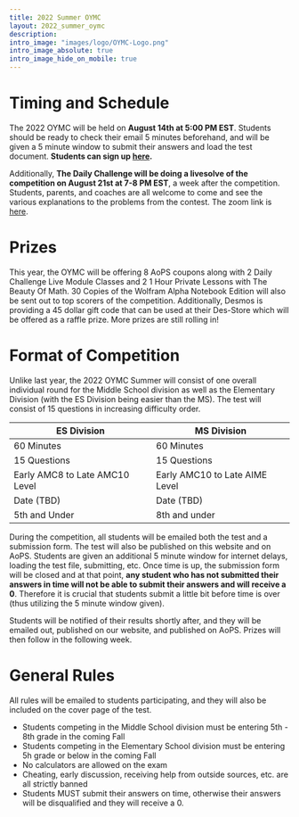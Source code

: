 ```yaml
---
title: 2022 Summer OYMC
layout: 2022_summer_oymc
description: 
intro_image: "images/logo/OYMC-Logo.png"
intro_image_absolute: true
intro_image_hide_on_mobile: true
---
```


# Timing and Schedule

The 2022 OYMC will be held on **August 14th at 5:00 PM EST**. Students should be ready to check their email 5 minutes beforehand, and will be given a 5 minute window to submit their answers and load the test document. **Students can sign up [here](https://forms.gle/cDFyqnZ4pnLP1Vtt9).**

Additionally, **The Daily Challenge will be doing a livesolve of the competition on August 21st at 7-8 PM EST**, a week after the competition. Students, parents, and coaches are all welcome to come and see the various explanations to the problems from the contest. The zoom link is [here](https://us06web.zoom.us/meeting/register/tZ0lcu-qpjwvE9CsLkIfMc5liKiin_kV1lrG). 

# Prizes

This year, the OYMC will be offering 8 AoPS coupons along with 2 Daily Challenge Live Module Classes and 2 1 Hour Private Lessons with The Beauty Of Math. 30 Copies of the Wolfram Alpha Notebook Edition will also be sent out to top scorers of the competition. Additionally, Desmos is providing a 45 dollar gift code that can be used at their Des-Store which will be offered as a raffle prize. More prizes are still rolling in!


# Format of Competition

Unlike last year, the 2022 OYMC Summer will consist of one overall individual round for the Middle School division as well as the Elementary Division (with the ES Division being easier than the MS). The test will consist of 15 questions in increasing difficulty order. 

| ES Division | MS Division |
| ------------------- | ----------------- |
| 60 Minutes | 60 Minutes |
| 15 Questions | 15 Questions |
| Early AMC8 to Late AMC10 Level| Early AMC10 to Late AIME Level |
| Date (TBD) | Date (TBD) |
| 5th and Under | 8th and under |


During the competition, all students will be emailed both the test and a submission form. The test will also be published on this website and on AoPS. Students are given an additional 5 minute window for internet delays, loading the test file, submitting, etc. Once time is up, the submission form will be closed and at that point, **any student who has not submitted their answers in time will not be able to submit their answers and will receive a 0**. Therefore it is crucial that students submit a little bit before time is over (thus utilizing the 5 minute window given).

Students will be notified of their results shortly after, and they will be emailed out, published on our website, and published on AoPS. Prizes will then follow in the following week. 

# General Rules

All rules will be emailed to students participating, and they will also be included on the cover page of the test. 

- Students competing in the Middle School division must be entering 5th - 8th grade in the coming Fall
- Students competing in the Elementary School division must be entering 5h grade or below in the coming Fall
- No calculators are allowed on the exam
- Cheating, early discussion, receiving help from outside sources, etc. are all strictly banned
- Students MUST submit their answers on time, otherwise their answers will be disqualified and they will receive a 0.


